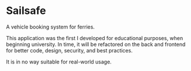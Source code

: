 # Sailsafe
A vehicle booking system for ferries.

This application was the first I developed for educational purposes, when beginning university. In time, it will be refactored on the back and frontend for better code, design, security, and best practices. 

It is in no way suitable for real-world usage.
